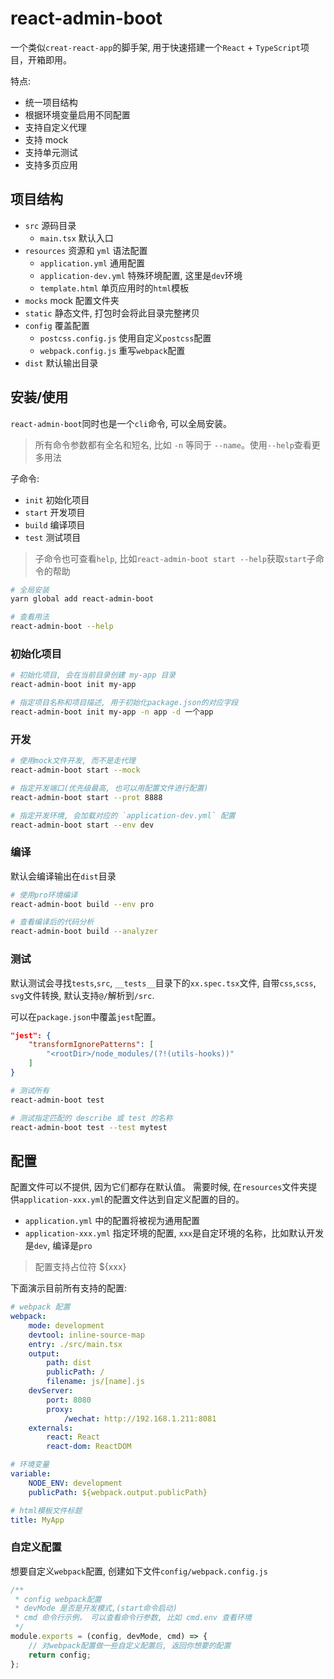 # react-admin-boot

一个类似`creat-react-app`的脚手架, 用于快速搭建一个`React` + `TypeScript`项目，开箱即用。

特点:

-   统一项目结构
-   根据环境变量启用不同配置
-   支持自定义代理
-   支持 mock
-   支持单元测试
-   支持多页应用

## 项目结构

-   `src` 源码目录
    -   `main.tsx` 默认入口
-   `resources` 资源和 `yml` 语法配置
    -   `application.yml` 通用配置
    -   `application-dev.yml` 特殊环境配置, 这里是`dev`环境
    -   `template.html` 单页应用时的`html`模板
-   `mocks` mock 配置文件夹
-   `static` 静态文件, 打包时会将此目录完整拷贝
-   `config` 覆盖配置
    -   `postcss.config.js` 使用自定义`postcss`配置
    -   `webpack.config.js` 重写`webpack`配置
-   `dist` 默认输出目录

## 安装/使用

`react-admin-boot`同时也是一个`cli`命令, 可以全局安装。

> 所有命令参数都有全名和短名, 比如 `-n` 等同于 `--name`。使用`--help`查看更多用法

子命令:

-   `init` 初始化项目
-   `start` 开发项目
-   `build` 编译项目
-   `test` 测试项目

> 子命令也可查看`help`, 比如`react-admin-boot start --help`获取`start`子命令的帮助

```sh
# 全局安装
yarn global add react-admin-boot

# 查看用法
react-admin-boot --help
```

### 初始化项目

```sh
# 初始化项目, 会在当前目录创建 my-app 目录
react-admin-boot init my-app

# 指定项目名称和项目描述, 用于初始化package.json的对应字段
react-admin-boot init my-app -n app -d 一个app
```

### 开发

```sh
# 使用mock文件开发, 而不是走代理
react-admin-boot start --mock

# 指定开发端口(优先级最高, 也可以用配置文件进行配置)
react-admin-boot start --prot 8888

# 指定开发环境, 会加载对应的 `application-dev.yml` 配置
react-admin-boot start --env dev
```

### 编译

默认会编译输出在`dist`目录

```sh
# 使用pro环境编译
react-admin-boot build --env pro

# 查看编译后的代码分析
react-admin-boot build --analyzer
```

### 测试

默认测试会寻找`tests`,`src`, `__tests__`目录下的`xx.spec.tsx`文件, 自带`css`,`scss`, `svg`文件转换, 默认支持`@/`解析到`/src`.

可以在`package.json`中覆盖`jest`配置。

```json
"jest": {
    "transformIgnorePatterns": [
        "<rootDir>/node_modules/(?!(utils-hooks))"
    ]
}
```

```sh
# 测试所有
react-admin-boot test

# 测试指定匹配的 describe 或 test 的名称
react-admin-boot test --test mytest
```

## 配置

配置文件可以不提供, 因为它们都存在默认值。
需要时候, 在`resources`文件夹提供`application-xxx.yml`的配置文件达到自定义配置的目的。

-   `application.yml` 中的配置将被视为通用配置
-   `application-xxx.yml` 指定环境的配置, `xxx`是自定环境的名称，比如默认开发是`dev`, 编译是`pro`

> 配置支持占位符 \${xxx}

下面演示目前所有支持的配置:

```yaml
# webpack 配置
webpack:
    mode: development
    devtool: inline-source-map
    entry: ./src/main.tsx
    output:
        path: dist
        publicPath: /
        filename: js/[name].js
    devServer:
        port: 8080
        proxy:
            /wechat: http://192.168.1.211:8081
    externals:
        react: React
        react-dom: ReactDOM

# 环境变量
variable:
    NODE_ENV: development
    publicPath: ${webpack.output.publicPath}

# html模板文件标题
title: MyApp
```

### 自定义配置

想要自定义`webpack`配置, 创建如下文件`config/webpack.config.js`

```js
/**
 * config webpack配置
 * devMode 是否是开发模式,(start命令启动)
 * cmd 命令行示例， 可以查看命令行参数, 比如 cmd.env 查看环境
 */
module.exports = (config, devMode, cmd) => {
    // 对webpack配置做一些自定义配置后, 返回你想要的配置
    return config;
};
```
